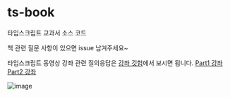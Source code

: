 # ts-book
타입스크립트 교과서 소스 코드

책 관련 질문 사항이 있으면 issue 남겨주세요~

타입스크립트 동영상 강좌 관련 질의응답은 [강좌 깃헙](https://github.com/zerocho/ts-all-in-one)에서 보시면 됩니다.
[Part1 강좌](https://inf.run/fjmm)
[Part2 강좌](https://inf.run/t2ud)

![image](https://github.com/ZeroCho/ts-book/assets/10962668/4206b792-9577-4520-9f94-448b3e4726fc)
